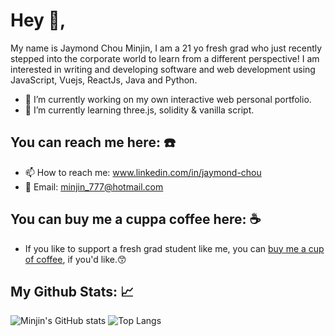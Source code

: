 # Hey 👋,
My name is Jaymond Chou Minjin, I am a 21 yo fresh grad who just recently stepped into the corporate world to learn from a different perspective! I am interested in writing and developing software and web development using JavaScript, Vuejs, ReactJs, Java and Python. 
- 🔭 I’m currently working on my own interactive web personal portfolio.
- 🌱 I’m currently learning three.js, solidity & vanilla script.

## You can reach me here: ☎️ 
- 📫 How to reach me: www.linkedin.com/in/jaymond-chou
- 📧 Email: minjin_777@hotmail.com

## You can buy me a cuppa coffee here: ☕ 
- If you like to support a fresh grad student like me, you can [buy me a cup of coffee](https://www.buymeacoffee.com/minjin777z), if you'd like.😙

## My Github Stats: 📈
![Minjin's GitHub stats](https://github-readme-stats.vercel.app/api?username=kuntakinte777&show_icons=true&theme=apprentice)
![Top Langs](https://github-readme-stats.vercel.app/api/top-langs/?username=kuntakinte777&layout=compact)



